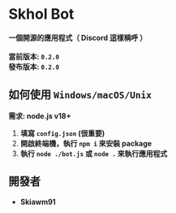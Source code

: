 # Skhol Bot
**一個開源的應用程式（ Discord 這樣稱呼 ）
<br/><br/>
當前版本: `0.2.0`
<br/>
發布版本: `0.2.0`**
## 如何使用 `Windows/macOS/Unix`
**需求: node.js v18+**
1. **填寫 `config.json` (很重要)**
2. **開啟終端機，執行 `npm i` 來安裝 package**
3. **執行 `node ./bot.js` 或 `node .` 來執行應用程式**
## 開發者
* **Skiawm91**
